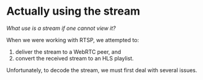 # Actually using the stream
_What use is a stream if one cannot view it?_

When we were working with RTSP, we attempted to:
1. deliver the stream to a WebRTC peer, and
2. convert the received stream to an HLS playlist.

Unfortunately, to decode the stream, we must first deal with several issues.
